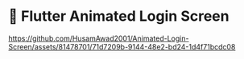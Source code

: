 # :art: Flutter Animated Login Screen

https://github.com/HusamAwad2001/Animated-Login-Screen/assets/81478701/71d7209b-9144-48e2-bd24-1d4f71bcdc08
